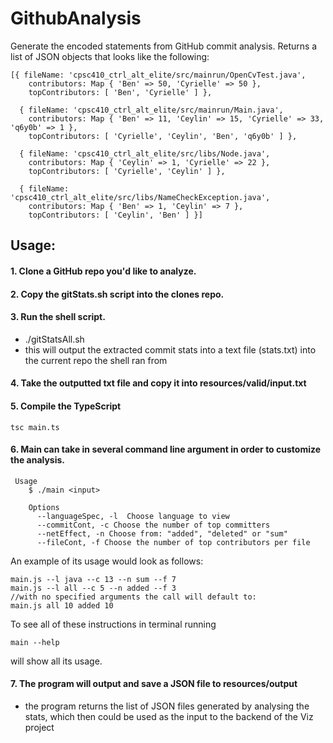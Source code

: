 # GithubAnalysis
Generate the encoded statements from GitHub commit analysis. Returns a list of JSON objects that looks like the following:

```
[{ fileName: 'cpsc410_ctrl_alt_elite/src/mainrun/OpenCvTest.java',
    contributors: Map { 'Ben' => 50, 'Cyrielle' => 50 },
    topContributors: [ 'Ben', 'Cyrielle' ] },
    
  { fileName: 'cpsc410_ctrl_alt_elite/src/mainrun/Main.java',
    contributors: Map { 'Ben' => 11, 'Ceylin' => 15, 'Cyrielle' => 33, 'q6y0b' => 1 },
    topContributors: [ 'Cyrielle', 'Ceylin', 'Ben', 'q6y0b' ] },
    
  { fileName: 'cpsc410_ctrl_alt_elite/src/libs/Node.java',
    contributors: Map { 'Ceylin' => 1, 'Cyrielle' => 22 },
    topContributors: [ 'Cyrielle', 'Ceylin' ] },
    
  { fileName: 'cpsc410_ctrl_alt_elite/src/libs/NameCheckException.java',
    contributors: Map { 'Ben' => 1, 'Ceylin' => 7 },
    topContributors: [ 'Ceylin', 'Ben' ] }]
```


## Usage:

#### 1. Clone a GitHub repo you'd like to analyze.
#### 2. Copy the gitStats.sh script into the clones repo.
#### 3. Run the shell script.
- ./gitStatsAll.sh <name of output txt>
- this will output the extracted commit stats into a text file (stats.txt) into the current repo the shell ran from
#### 4. Take the outputted txt file and copy it into resources/valid/input.txt
#### 5. Compile the TypeScript
	
```
tsc main.ts
```
    
#### 6. Main can take in several command line argument in order to customize the analysis. 

```
 Usage
    $ ./main <input>

	Options
	  --languageSpec, -l  Choose language to view
	  --commitCont, -c Choose the number of top committers
	  --netEffect, -n Choose from: "added", "deleted" or "sum"
	  --fileCont, -f Choose the number of top contributors per file
```
      
An example of its usage would look as follows:
      
```
main.js --l java --c 13 --n sum --f 7
main.js --l all --c 5 --n added --f 3
//with no specified arguments the call will default to:
main.js all 10 added 10
```
To see all of these instructions in terminal running
      
```
main --help
```
will show all its usage.
      
#### 7. The program will output and save a JSON file to resources/output
- the program returns the list of JSON files generated by analysing the stats, which then could be used as the input to the backend of the Viz project
